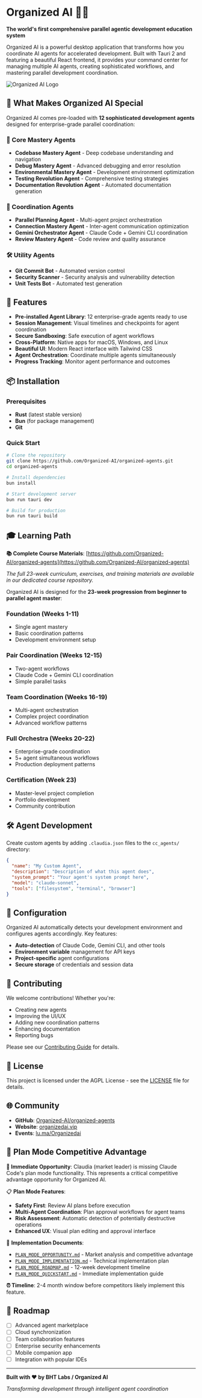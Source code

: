 # Organized AI 🤝🤖

**The world's first comprehensive parallel agentic development education system**

Organized AI is a powerful desktop application that transforms how you coordinate AI agents for accelerated development. Built with Tauri 2 and featuring a beautiful React frontend, it provides your command center for managing multiple AI agents, creating sophisticated workflows, and mastering parallel development coordination.

![Organized AI Logo](src-tauri/icons/icon.png)

## 🌟 What Makes Organized AI Special

Organized AI comes pre-loaded with **12 sophisticated development agents** designed for enterprise-grade parallel coordination:

### 🎯 Core Mastery Agents
- **Codebase Mastery Agent** - Deep codebase understanding and navigation
- **Debug Mastery Agent** - Advanced debugging and error resolution
- **Environmental Mastery Agent** - Development environment optimization
- **Testing Revolution Agent** - Comprehensive testing strategies
- **Documentation Revolution Agent** - Automated documentation generation

### 🤝 Coordination Agents  
- **Parallel Planning Agent** - Multi-agent project orchestration
- **Connection Mastery Agent** - Inter-agent communication optimization
- **Gemini Orchestrator Agent** - Claude Code + Gemini CLI coordination
- **Review Mastery Agent** - Code review and quality assurance

### 🛠️ Utility Agents
- **Git Commit Bot** - Automated version control
- **Security Scanner** - Security analysis and vulnerability detection  
- **Unit Tests Bot** - Automated test generation

## 🚀 Features

- **Pre-installed Agent Library**: 12 enterprise-grade agents ready to use
- **Session Management**: Visual timelines and checkpoints for agent coordination
- **Secure Sandboxing**: Safe execution of agent workflows
- **Cross-Platform**: Native apps for macOS, Windows, and Linux
- **Beautiful UI**: Modern React interface with Tailwind CSS
- **Agent Orchestration**: Coordinate multiple agents simultaneously
- **Progress Tracking**: Monitor agent performance and outcomes

## 📦 Installation

### Prerequisites

- **Rust** (latest stable version)
- **Bun** (for package management)
- **Git** 

### Quick Start

```bash
# Clone the repository
git clone https://github.com/Organized-AI/organized-agents.git
cd organized-agents

# Install dependencies
bun install

# Start development server
bun run tauri dev

# Build for production
bun run tauri build
```

## 🎓 Learning Path

**📚 Complete Course Materials**: [https://github.com/Organized-AI/organized-agents](https://github.com/Organized-AI/organized-agents)

*The full 23-week curriculum, exercises, and training materials are available in our dedicated course repository.*

Organized AI is designed for the **23-week progression from beginner to parallel agent master**:

### Foundation (Weeks 1-11)
- Single agent mastery
- Basic coordination patterns
- Development environment setup

### Pair Coordination (Weeks 12-15)  
- Two-agent workflows
- Claude Code + Gemini CLI coordination
- Simple parallel tasks

### Team Coordination (Weeks 16-19)
- Multi-agent orchestration
- Complex project coordination
- Advanced workflow patterns

### Full Orchestra (Weeks 20-22)
- Enterprise-grade coordination
- 5+ agent simultaneous workflows
- Production deployment patterns

### Certification (Week 23)
- Master-level project completion
- Portfolio development
- Community contribution

## 🛠️ Agent Development

Create custom agents by adding `.claudia.json` files to the `cc_agents/` directory:

```json
{
  "name": "My Custom Agent",
  "description": "Description of what this agent does",
  "system_prompt": "Your agent's system prompt here",
  "model": "claude-sonnet",
  "tools": ["filesystem", "terminal", "browser"]
}
```

## 🔧 Configuration

Organized AI automatically detects your development environment and configures agents accordingly. Key features:

- **Auto-detection** of Claude Code, Gemini CLI, and other tools
- **Environment variable** management for API keys
- **Project-specific** agent configurations
- **Secure storage** of credentials and session data

## 🤝 Contributing

We welcome contributions! Whether you're:
- Creating new agents
- Improving the UI/UX  
- Adding new coordination patterns
- Enhancing documentation
- Reporting bugs

Please see our [Contributing Guide](CONTRIBUTING.md) for details.

## 📄 License

This project is licensed under the AGPL License - see the [LICENSE](LICENSE) file for details.

## 🌐 Community

- **GitHub**: [Organized-AI/organized-agents](https://github.com/Organized-AI/organized-agents)
- **Website**: [organizedai.vip](https://organizedai.vip)
- **Events**: [lu.ma/Organizedai](https://lu.ma/Organizedai)

## 🎯 Plan Mode Competitive Advantage

**🚨 Immediate Opportunity**: Claudia (market leader) is missing Claude Code's plan mode functionality. This represents a critical competitive advantage opportunity for Organized AI.

📋 **Plan Mode Features**:
- **Safety First**: Review AI plans before execution
- **Multi-Agent Coordination**: Plan approval workflows for agent teams
- **Risk Assessment**: Automatic detection of potentially destructive operations
- **Enhanced UX**: Visual plan editing and approval interface

📖 **Implementation Documents**:
- [`PLAN_MODE_OPPORTUNITY.md`](PLAN_MODE_OPPORTUNITY.md) - Market analysis and competitive advantage
- [`PLAN_MODE_IMPLEMENTATION.md`](PLAN_MODE_IMPLEMENTATION.md) - Technical implementation plan
- [`PLAN_MODE_ROADMAP.md`](PLAN_MODE_ROADMAP.md) - 12-week development timeline
- [`PLAN_MODE_QUICKSTART.md`](PLAN_MODE_QUICKSTART.md) - Immediate implementation guide

**⏰ Timeline**: 2-4 month window before competitors likely implement this feature.

## 🎯 Roadmap

- [ ] Advanced agent marketplace
- [ ] Cloud synchronization
- [ ] Team collaboration features
- [ ] Enterprise security enhancements
- [ ] Mobile companion app
- [ ] Integration with popular IDEs

---

**Built with ❤️ by BHT Labs / Organized AI**

*Transforming development through intelligent agent coordination*
